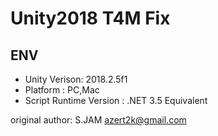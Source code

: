 # Unity2018 T4M Fix

## ENV
* Unity Verison: 2018.2.5f1
* Platform : PC,Mac
* Script Runtime Version : .NET 3.5 Equivalent

original author: S.JAM <azert2k@gmail.com>
